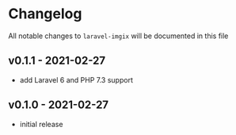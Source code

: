 # Changelog

All notable changes to `laravel-imgix` will be documented in this file

## v0.1.1 - 2021-02-27

-   add Laravel 6 and PHP 7.3 support

## v0.1.0 - 2021-02-27

-   initial release
